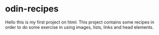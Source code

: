 # odin-recipes
Hello this is my first project on html. This project contains some recipes in order to do some exercise in using images, lists, links and head elements.